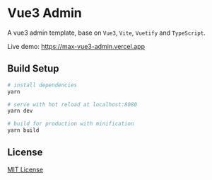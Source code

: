 # Vue3 Admin
A vue3 admin template, base on `Vue3`, `Vite`, `Vuetify` and `TypeScript`.

Live demo: https://max-vue3-admin.vercel.app

## Build Setup
``` bash
# install dependencies
yarn

# serve with hot reload at localhost:8080
yarn dev

# build for production with minification
yarn build
```

## License

[MIT License](./LICENSE)
